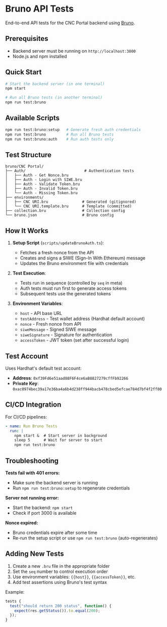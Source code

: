 # Bruno API Tests

End-to-end API tests for the CNC Portal backend using [Bruno](https://www.usebruno.com/).

## Prerequisites

- Backend server must be running on `http://localhost:3000`
- Node.js and npm installed

## Quick Start

```bash
# Start the backend server (in one terminal)
npm start

# Run all Bruno tests (in another terminal)
npm run test:bruno
```

## Available Scripts

```bash
npm run test:bruno:setup   # Generate fresh auth credentials
npm run test:bruno         # Run all Bruno tests
npm run test:bruno:auth    # Run auth tests only
```

## Test Structure

```
bruno/CNC Portal/
├── Auth/                          # Authentication tests
│   ├── Auth - Get Nonce.bru
│   ├── Auth - Login with SIWE.bru
│   ├── Auth - Validate Token.bru
│   ├── Auth - Invalid Token.bru
│   └── Auth - Missing Token.bru
├── environments/
│   ├── CNC URI.bru               # Generated (gitignored)
│   └── CNC URI.template.bru      # Template (committed)
├── collection.bru                # Collection config
└── bruno.json                    # Bruno config
```

## How It Works

1. **Setup Script** (`scripts/updateBrunoAuth.ts`):
   - Fetches a fresh nonce from the API
   - Creates and signs a SIWE (Sign-In With Ethereum) message
   - Updates the Bruno environment file with credentials

2. **Test Execution**:
   - Tests run in sequence (controlled by `seq` in meta)
   - Auth tests must run first to generate access tokens
   - Subsequent tests use the generated tokens

3. **Environment Variables**:
   - `host` - API base URL
   - `testAddress` - Test wallet address (Hardhat default account)
   - `nonce` - Fresh nonce from API
   - `siweMessage` - Signed SIWE message
   - `siweSignature` - Signature for authentication
   - `accessToken` - JWT token (set after successful login)

## Test Account

Uses Hardhat's default test account:
- **Address**: `0xf39Fd6e51aad88F6F4ce6aB8827279cffFb92266`
- **Private Key**: `0xac0974bec39a17e36ba4a6b4d238ff944bacb478cbed5efcae784d7bf4f2ff80`

## CI/CD Integration

For CI/CD pipelines:

```yaml
- name: Run Bruno Tests
  run: |
    npm start &  # Start server in background
    sleep 5      # Wait for server to start
    npm run test:bruno
```

## Troubleshooting

**Tests fail with 401 errors:**
- Make sure the backend server is running
- Run `npm run test:bruno:setup` to regenerate credentials

**Server not running error:**
- Start the backend: `npm start`
- Check if port 3000 is available

**Nonce expired:**
- Bruno credentials expire after some time
- Re-run the setup script or use `npm run test:bruno` (auto-regenerates)

## Adding New Tests

1. Create a new `.bru` file in the appropriate folder
2. Set the `seq` number to control execution order
3. Use environment variables: `{{host}}`, `{{accessToken}}`, etc.
4. Add test assertions using Bruno's test syntax

Example:
```javascript
tests {
  test("should return 200 status", function() {
    expect(res.getStatus()).to.equal(200);
  });
}
```
